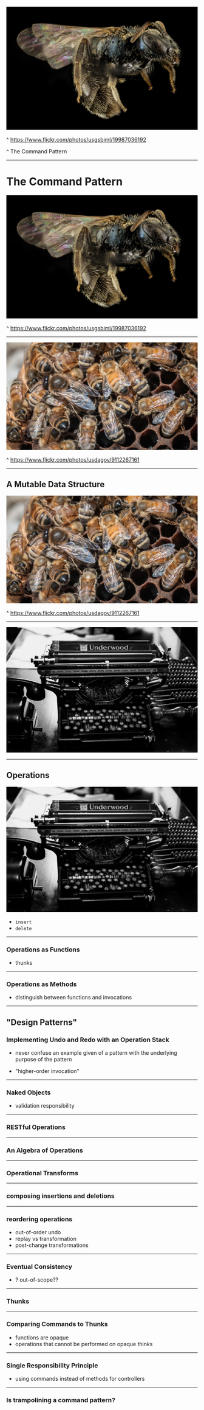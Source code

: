 ![original](images/command/19987036192_b9f4db48ad_k.jpg)

^ https://www.flickr.com/photos/usgsbiml/19987036192

^ The Command Pattern

---

# The Command Pattern

![original](images/command/19987036192_b9f4db48ad_k.jpg)

^ https://www.flickr.com/photos/usgsbiml/19987036192

---

![original](images/command/9112267161_bb926bee3d_o.jpg)

^ https://www.flickr.com/photos/usdagov/9112267161

---

## A Mutable Data Structure

![](images/command/9112267161_bb926bee3d_o.jpg)

^ https://www.flickr.com/photos/usdagov/9112267161

---

![](images/command/16812936603_ac15e5c3e0_k.jpg)

---

## Operations

![](images/command/16812936603_ac15e5c3e0_k.jpg)

- `insert`
- `delete`

---

### Operations as Functions

- thunks

---

### Operations as Methods

- distinguish between functions and invocations

---

## "Design Patterns"

### Implementing Undo and Redo with an Operation Stack

- never confuse an example given of a pattern with the underlying purpose of the pattern

- "higher-order invocation"

---

### Naked Objects

- validation responsibility

---

### RESTful Operations

---

### An Algebra of Operations

---

### Operational Transforms

---

### composing insertions and deletions

---

### reordering operations

- out-of-order undo
- replay vs transformation
- post-change transformations

---

### Eventual Consistency

- ? out-of-scope??

---

### Thunks

---

### Comparing Commands to Thunks

- functions are opaque
- operations that cannot be performed on opaque thinks

---

### Single Responsibility Principle

- using commands instead of methods for controllers

---

### Is trampolining a command pattern?
